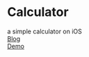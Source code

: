 Calculator
==========

a simple calculator on iOS<br>
[Blog](http://segmentfault.com/blog/zchan/1190000002423852)<br>
[Demo](http://api.drp.io/files/549f7dd6d58df.gif)
